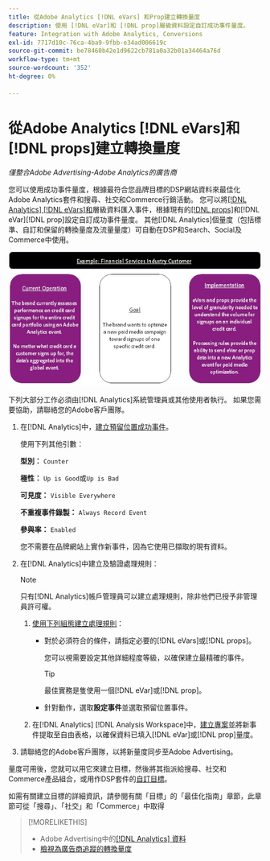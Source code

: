 ```yaml
---
title: 從Adobe Analytics [!DNL eVars] 和Prop建立轉換量度
description: 使用 [!DNL eVar]和 [!DNL prop]層級資料設定自訂成功事件量度。
feature: Integration with Adobe Analytics, Conversions
exl-id: 7717d10c-76ca-4ba9-9fbb-e34ad006619c
source-git-commit: be78460b42e1d9622cb781a0a32b01a34464a76d
workflow-type: tm+mt
source-wordcount: '352'
ht-degree: 0%

---
```


# 從Adobe Analytics [!DNL eVars]和[!DNL props]建立轉換量度

*僅整合Adobe Advertising-Adobe Analytics的廣告商*

您可以使用成功事件量度，根據最符合您品牌目標的DSP網站資料來最佳化Adobe Analytics套件和搜尋、社交和Commerce行銷活動。 您可以將[[!DNL Analytics] [!DNL eVars]和](https://experienceleague.adobe.com/docs/analytics/components/dimensions/evar.html)層級資料匯入事件，根據現有的[[!DNL props]](https://experienceleague.adobe.com/docs/analytics/components/dimensions/prop.html)和[!DNL eVar][!DNL prop]設定自訂成功事件量度。 其他[!DNL Analytics]個量度（包括標準、自訂和保留的轉換量度及流量量度）可自動在DSP和Search、Social及Commerce中使用。

![使用範例](/help/integrations/assets/a4adc-conversion-evar-example.jpg "使用範例")

下列大部分工作必須由[!DNL Analytics]系統管理員或其他使用者執行。 如果您需要協助，請聯絡您的Adobe客戶團隊。

1. 在[!DNL Analytics]中，[建立預留位置成功事件](https://experienceleague.adobe.com/en/docs/analytics/admin/admin-tools/manage-report-suites/edit-report-suite/conversion-variables/success-event)。

   使用下列其他引數：

   **型別：** `Counter`

   **極性：** `Up is Good`或`Up is Bad`

   **可見度：** `Visible Everywhere`

   **不重複事件錄製：** `Always Record Event`

   **參與率：** `Enabled`

   您不需要在品牌網站上實作新事件，因為它使用已擷取的現有資料。

1. 在[!DNL Analytics]中建立及驗證處理規則：

   >[!NOTE]
   >
   >只有[!DNL Analytics]帳戶管理員可以建立處理規則，除非他們已授予非管理員許可權。

   1. [使用下列組態建立處理規則](https://experienceleague.adobe.com/docs/analytics/admin/admin-tools/manage-report-suites/edit-report-suite/report-suite-general/c-processing-rules/c-processing-rules-configuration/t-processing-rules.html?lang=en)：

      * 對於必須符合的條件，請指定必要的[!DNL eVars]或[!DNL props]。

        您可以視需要設定其他詳細程度等級，以確保建立最精確的事件。

        >[!TIP]
        >
        >最佳實務是隻使用一個[!DNL eVar]或[!DNL prop]。

      * 針對動作，選取&#x200B;**設定事件**&#x200B;並選取預留位置事件。

   1. 在[!DNL Analytics] [!DNL Analysis Workspace]中，[建立專案](https://experienceleague.adobe.com/docs/analytics/analyze/analysis-workspace/home.html)並將新事件提取至自由表格，以確保資料已填入[!DNL eVar]或[!DNL prop]量度。

1. 請聯絡您的Adobe客戶團隊，以將新量度同步至Adobe Advertising。

量度可用後，您就可以用它來建立目標，然後將其指派給搜尋、社交和Commerce產品組合，或用作DSP套件的[自訂目標](/help/dsp/optimization/custom-goal.md)。

如需有關建立目標的詳細資訊，請參閱有關「目標」的「最佳化指南」章節，此章節可從「搜尋」、「社交」和「Commerce」中取得

>[!MORELIKETHIS]
>
>* Adobe Advertising中的[[!DNL Analytics] 資料](/help/integrations/analytics/analytics-data-in-advertising.md)
>* [檢視為廣告商追蹤的轉換量度](/help/search-social-commerce/admin/conversion-metrics/conversion-metric-view-tracked.md)

